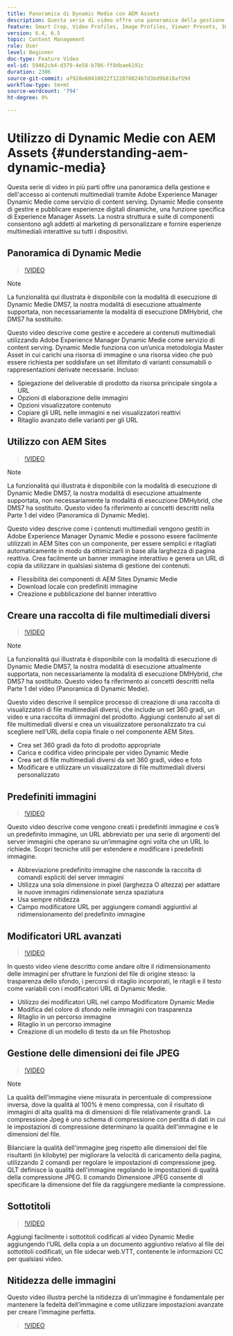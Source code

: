 ```yaml
---
title: Panoramica di Dynamic Medie con AEM Assets
description: Questa serie di video offre una panoramica della gestione e dell’accesso ai contenuti multimediali tramite Adobe Experience Manager Dynamic Medie come servizio di content serving. Dynamic Medie consente di gestire e pubblicare esperienze digitali dinamiche, una funzione specifica di Experience Manager Assets. La nostra struttura e suite di componenti consentono agli addetti al marketing di personalizzare e fornire esperienze multimediali interattive su tutti i dispositivi.
feature: Smart Crop, Video Profiles, Image Profiles, Viewer Presets, 360 VR Video, Image Sets, Spin Sets
version: 6.4, 6.5
topic: Content Management
role: User
level: Beginner
doc-type: Feature Video
exl-id: 59462cb4-d379-4e58-b786-ff8dbae6191c
duration: 2306
source-git-commit: af928e60410022f12207082467d3bd9b818af59d
workflow-type: tm+mt
source-wordcount: '794'
ht-degree: 0%

---
```


# Utilizzo di Dynamic Medie con AEM Assets {#understanding-aem-dynamic-media}

Questa serie di video in più parti offre una panoramica della gestione e dell&#39;accesso ai contenuti multimediali tramite Adobe Experience Manager Dynamic Medie come servizio di content serving. Dynamic Medie consente di gestire e pubblicare esperienze digitali dinamiche, una funzione specifica di Experience Manager Assets. La nostra struttura e suite di componenti consentono agli addetti al marketing di personalizzare e fornire esperienze multimediali interattive su tutti i dispositivi.

## Panoramica di Dynamic Medie

>[!VIDEO](https://video.tv.adobe.com/v/27144?quality=12&learn=on)

>[!NOTE]
>
>La funzionalità qui illustrata è disponibile con la modalità di esecuzione di Dynamic Medie DMS7, la nostra modalità di esecuzione attualmente supportata, non necessariamente la modalità di esecuzione DMHybrid, che DMS7 ha sostituito.

Questo video descrive come gestire e accedere ai contenuti multimediali utilizzando Adobe Experience Manager Dynamic Medie come servizio di content serving. Dynamic Medie funziona con un’unica metodologia Master Asset in cui carichi una risorsa di immagine o una risorsa video che può essere richiesta per soddisfare un set illimitato di varianti consumabili o rappresentazioni derivate necessarie. Incluso:

* Spiegazione del deliverable di prodotto da risorsa principale singola a URL
* Opzioni di elaborazione delle immagini
* Opzioni visualizzatore contenuto
* Copiare gli URL nelle immagini e nei visualizzatori reattivi
* Ritaglio avanzato delle varianti per gli URL

## Utilizzo con AEM Sites

>[!VIDEO](https://video.tv.adobe.com/v/27145?quality=12&learn=on)

>[!NOTE]
>
>La funzionalità qui illustrata è disponibile con la modalità di esecuzione di Dynamic Medie DMS7, la nostra modalità di esecuzione attualmente supportata, non necessariamente la modalità di esecuzione DMHybrid, che DMS7 ha sostituito. Questo video fa riferimento ai concetti descritti nella Parte 1 del video (Panoramica di Dynamic Medie).

Questo video descrive come i contenuti multimediali vengono gestiti in Adobe Experience Manager Dynamic Medie e possono essere facilmente utilizzati in AEM Sites con un componente, per essere semplici e ritagliati automaticamente in modo da ottimizzarli in base alla larghezza di pagina reattiva. Crea facilmente un banner immagine interattivo e genera un URL di copia da utilizzare in qualsiasi sistema di gestione dei contenuti.

* Flessibilità dei componenti di AEM Sites Dynamic Medie
* Download locale con predefiniti immagine
* Creazione e pubblicazione del banner interattivo

## Creare una raccolta di file multimediali diversi

>[!VIDEO](https://video.tv.adobe.com/v/27146?quality=12&learn=on)

>[!NOTE]
>
>La funzionalità qui illustrata è disponibile con la modalità di esecuzione di Dynamic Medie DMS7, la nostra modalità di esecuzione attualmente supportata, non necessariamente la modalità di esecuzione DMHybrid, che DMS7 ha sostituito. Questo video fa riferimento ai concetti descritti nella Parte 1 del video (Panoramica di Dynamic Medie).

Questo video descrive il semplice processo di creazione di una raccolta di visualizzatori di file multimediali diversi, che include un set 360 gradi, un video e una raccolta di immagini del prodotto. Aggiungi contenuto al set di file multimediali diversi e crea un visualizzatore personalizzato tra cui scegliere nell’URL della copia finale o nel componente AEM Sites.

* Crea set 360 gradi da foto di prodotto appropriate
* Carica e codifica video principale per video Dynamic Medie
* Crea set di file multimediali diversi da set 360 gradi, video e foto
* Modificare e utilizzare un visualizzatore di file multimediali diversi personalizzato

## Predefiniti immagini

>[!VIDEO](https://video.tv.adobe.com/v/27320?quality=12&learn=on)

Questo video descrive come vengono creati i predefiniti immagine e cos’è un predefinito immagine, un URL abbreviato per una serie di argomenti del server immagini che operano su un’immagine ogni volta che un URL lo richiede. Scopri tecniche utili per estendere e modificare i predefiniti immagine.

* Abbreviazione predefinito immagine che nasconde la raccolta di comandi espliciti del server immagini
* Utilizza una sola dimensione in pixel (larghezza O altezza) per adattare le nuove immagini ridimensionate senza spaziatura
* Usa sempre nitidezza
* Campo modificatore URL per aggiungere comandi aggiuntivi al ridimensionamento del predefinito immagine

## Modificatori URL avanzati

>[!VIDEO](https://video.tv.adobe.com/v/27319?quality=12&learn=on)

In questo video viene descritto come andare oltre il ridimensionamento delle immagini per sfruttare le funzioni del file di origine stesso: la trasparenza dello sfondo, i percorsi di ritaglio incorporati, le ritagli e il testo come variabili con i modificatori URL di Dynamic Medie.

* Utilizzo dei modificatori URL nel campo Modificatore Dynamic Medie
* Modifica del colore di sfondo nelle immagini con trasparenza
* Ritaglio in un percorso immagine
* Ritaglio in un percorso immagine
* Creazione di un modello di testo da un file Photoshop

## Gestione delle dimensioni dei file JPEG

>[!VIDEO](https://video.tv.adobe.com/v/27404?quality=12&learn=on)


>[!NOTE]
>
>La qualità dell&#39;immagine viene misurata in percentuale di compressione inversa, dove la qualità al 100% è meno compressa, con il risultato di immagini di alta qualità ma di dimensioni di file relativamente grandi. La compressione Jpeg è uno schema di compressione con perdita di dati in cui le impostazioni di compressione determinano la qualità dell&#39;immagine e le dimensioni del file.

Bilanciare la qualità dell&#39;immagine jpeg rispetto alle dimensioni del file risultanti (in kilobyte) per migliorare la velocità di caricamento della pagina, utilizzando 2 comandi per regolare le impostazioni di compressione jpeg. QLT definisce la qualità dell&#39;immagine regolando le impostazioni di qualità della compressione JPEG. Il comando Dimensione JPEG consente di specificare la dimensione del file da raggiungere mediante la compressione.

## Sottotitoli

>[!VIDEO](https://video.tv.adobe.com/v/28074?quality=12&learn=on)

Aggiungi facilmente i sottotitoli codificati al video Dynamic Medie aggiungendo l’URL della copia a un documento aggiuntivo relativo al file dei sottotitoli codificati, un file sidecar web.VTT, contenente le informazioni CC per qualsiasi video.

## Nitidezza delle immagini

Questo video illustra perché la nitidezza di un’immagine è fondamentale per mantenere la fedeltà dell’immagine e come utilizzare impostazioni avanzate per creare l’immagine perfetta.

>[!VIDEO](https://demos-pub.assetsadobe.com/etc/dam/viewers/s7viewers/html5/VideoViewer.html?asset=%2Fcontent%2Fdam%2Fdm-public-facing-upgrade-portal-video%2F04_DynamicImagery_AdvancedSettings_071917_BH.mp4&amp;config=/etc/dam/presets/viewer/Video_social&amp;serverUrl=https%3A%2F%2Fadobedemo62-h.assetsadobe.com%2Fis%2Fimage%2F&amp;contenturl=%2F&amp;config2=/etc/dam/presets/analytics&amp;videoserverurl=https://gateway-na.assetsadobe.com/DMGateway/public/demoCo&amp;posterimage=/content/dam/dm-public-facing-upgrade-portal-video/04_DynamicImagery_AdvancedSettings_071917_BH.mp4)
